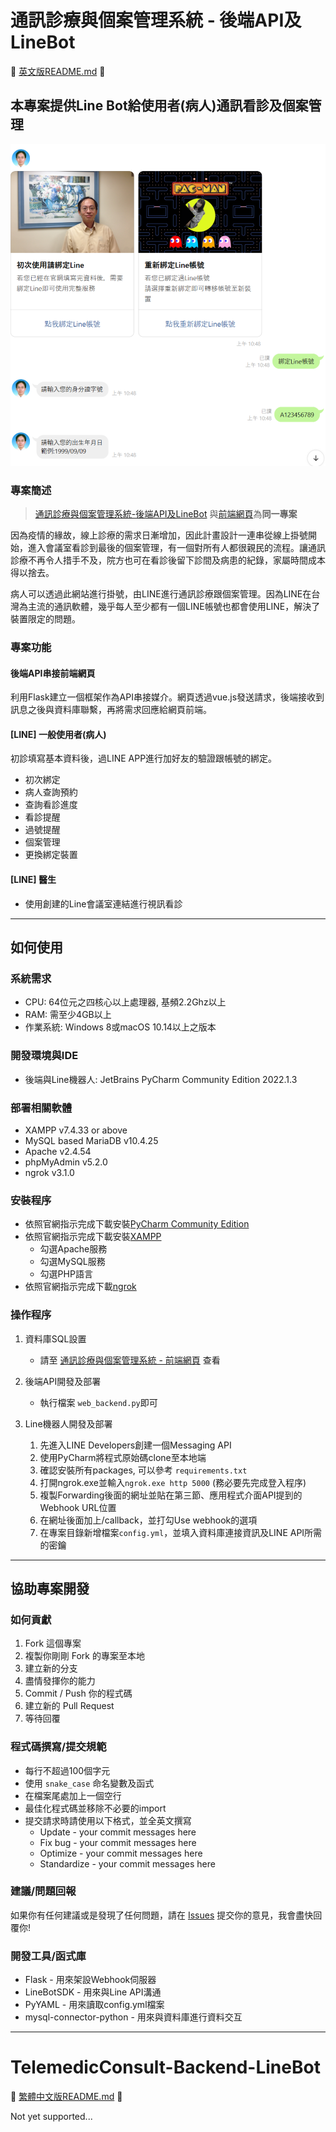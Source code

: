 # 通訊診療與個案管理系統 - 後端API及LineBot

📖 [英文版README.md](#TelemedicConsult-Backend-LineBot) 📖

## 本專案提供Line Bot給使用者(病人)通訊看診及個案管理

![image](readme_imgs/line_register.png)

### 專案簡述

> [通訊診療與個案管理系統-後端API及LineBot](https://github.com/HappyGroupHub/TelemedicConsult-Web)
> 與[前端網頁](https://github.com/HappyGroupHub/TelemedicConsult-Backend-LineBot)為**同一專案**


因為疫情的緣故，線上診療的需求日漸增加，因此計畫設計一連串從線上掛號開始，進入會議室看診到最後的個案管理，有一個對所有人都很親民的流程。讓通訊診療不再令人措手不及，院方也可在看診後留下診間及病患的紀錄，家屬時間成本得以捨去。

病人可以透過此網站進行掛號，由LINE進行通訊診療跟個案管理。因為LINE在台灣為主流的通訊軟體，幾乎每人至少都有一個LINE帳號也都會使用LINE，解決了裝置限定的問題。

### 專案功能

#### 後端API串接前端網頁

利用Flask建立一個框架作為API串接媒介。網頁透過vue.js發送請求，後端接收到訊息之後與資料庫聯繫，再將需求回應給網頁前端。

#### [LINE] 一般使用者(病人)

初診填寫基本資料後，過LINE APP進行加好友的驗證跟帳號的綁定。

- 初次綁定
- 病人查詢預約
- 查詢看診進度
- 看診提醒
- 過號提醒
- 個案管理
- 更換綁定裝置

#### [LINE] 醫生

- 使用創建的Line會議室連結進行視訊看診

---

## 如何使用

### 系統需求

- CPU: 64位元之四核心以上處理器, 基頻2.2Ghz以上
- RAM: 需至少4GB以上
- 作業系統: Windows 8或macOS 10.14以上之版本

### 開發環境與IDE

- 後端與Line機器人: JetBrains PyCharm Community Edition 2022.1.3

### 部署相關軟體

- XAMPP v7.4.33 or above
- MySQL based MariaDB v10.4.25
- Apache v2.4.54
- phpMyAdmin v5.2.0
- ngrok v3.1.0

### 安裝程序

- 依照官網指示完成下載安裝[PyCharm Community Edition](https://www.jetbrains.com/pycharm/)
- 依照官網指示完成下載安裝[XAMPP](https://www.apachefriends.org/zh_tw/download.html)
    - 勾選Apache服務
    - 勾選MySQL服務
    - 勾選PHP語言
- 依照官網指示完成下載[ngrok](https://ngrok.com/)

### 操作程序

1. 資料庫SQL設置
    - 請至 [通訊診療與個案管理系統 - 前端網頁](https://github.com/HappyGroupHub/TelemedicConsult-Web#readme) 查看

2. 後端API開發及部署
    - 執行檔案 `web_backend.py`即可

3. Line機器人開發及部署
    1. 先進入LINE Developers創建一個Messaging API
    2. 使用PyCharm將程式原始碼clone至本地端
    3. 確認安裝所有packages, 可以參考 `requirements.txt`
    4. 打開ngrok.exe並輸入`ngrok.exe http 5000` (務必要先完成登入程序)
    5. 複製Forwarding後面的網址並貼在第三節、應用程式介面API提到的Webhook URL位置
    6. 在網址後面加上/callback，並打勾Use webhook的選項
    7. 在專案目錄新增檔案`config.yml`，並填入資料庫連接資訊及LINE API所需的密鑰

---

## 協助專案開發

### 如何貢獻

1. Fork 這個專案
2. 複製你剛剛 Fork 的專案至本地
3. 建立新的分支
4. 盡情發揮你的能力
5. Commit / Push 你的程式碼
6. 建立新的 Pull Request
7. 等待回覆

### 程式碼撰寫/提交規範

* 每行不超過100個字元
* 使用 `snake_case` 命名變數及函式
* 在檔案尾處加上一個空行
* 最佳化程式碼並移除不必要的import
* 提交請求時請使用以下格式，並全英文撰寫
    - Update - your commit messages here
    - Fix bug - your commit messages here
    - Optimize - your commit messages here
    - Standardize - your commit messages here

### 建議/問題回報

如果你有任何建議或是發現了任何問題，請在 [Issues](https://github.com/HappyGroupHub/TelemedicConsult-Web/issues)
提交你的意見，我會盡快回覆你!

### 開發工具/函式庫

- Flask - 用來架設Webhook伺服器
- LineBotSDK - 用來與Line API溝通
- PyYAML - 用來讀取config.yml檔案
- mysql-connector-python - 用來與資料庫進行資料交互

---

# TelemedicConsult-Backend-LineBot

📖 [繁體中文版README.md](#通訊診療與個案管理系統---後端API及LineBot) 📖

Not yet supported...